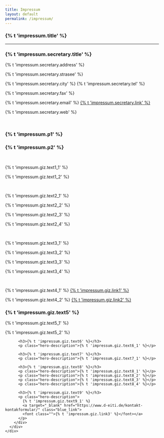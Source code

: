 ```yaml
---
title: Impressum
layout: default
permalink: /impressum/
---
```


<section accordion="explore-landing" accordion-desktop="false" class="container-outer landing-wrapper">
  <section class="container">
    <div class="container-outer landing-section_top">
      <div class="container-left-9 hero-left">
        <h1>{% t 'impressum.title' %}</h1>
        <hr/>
        <div>
          <h3>{% t 'impressum.secretary.title' %}</h3>
          <p class="hero-description">{% t 'impressum.secretary.address' %}</p>
          <p class="hero-description">{% t 'impressum.secretary.strasee' %}</p>
          <p class="hero-description">
            {% t 'impressum.secretary.city' %}
            {% t 'impressum.secretary.tel' %}
          </p>
          <p class="hero-description">{% t 'impressum.secretary.fax' %}</p>
          <p class="hero-description">
            {% t 'impressum.secretary.email' %}
            <a target="_blank" href="https://www.d-eiti.de/kontakt-kontakformular/" class="blue_link">
            <font class="">{% t 'impressum.secretary.link' %}</font></a>
          </p>
          <p class="hero-description">{% t 'impressum.secretary.web' %}</p>
          <br/>
          <h3>{% t 'impressum.p1' %}</h3>
          <h3>{% t 'impressum.p2' %}</h3>
          <br/>
          <p class="hero-description">{% t 'impressum.giz.text1_1' %}</p>
          <p class="hero-description">{% t 'impressum.giz.text1_2' %}</p>
          <br/>
          <p class="hero-description">{% t 'impressum.giz.text2_1' %}</p>
          <p class="hero-description">{% t 'impressum.giz.text2_2' %}</p>
          <p class="hero-description">{% t 'impressum.giz.text2_3' %}</p>
          <p class="hero-description">{% t 'impressum.giz.text2_4' %}</p>
          <br/>
          <p class="hero-description">{% t 'impressum.giz.text3_1' %}</p>
          <p class="hero-description">{% t 'impressum.giz.text3_2' %}</p>
          <p class="hero-description">{% t 'impressum.giz.text3_3' %}</p>
          <p class="hero-description">{% t 'impressum.giz.text3_4' %}</p>
          <br/>
          <p class="hero-description">
            {% t 'impressum.giz.text4_1' %}
            <a href="mailto:info@giz.de" class="blue_link">
            <font class="">{% t 'impressum.giz.link1' %}</font></a>
          </p>
          <p class="hero-description">
            {% t 'impressum.giz.text4_2' %}
            <a target="_blank" href="http://www.giz.de" class="blue_link">
            <font class="">{% t 'impressum.giz.link2' %}</font></a>
          </p>
          <h3>{% t 'impressum.giz.text5' %}</h3>
          <p class="hero-description">{% t 'impressum.giz.text5_1' %}</p>
          <p class="hero-description">{% t 'impressum.giz.text5_2' %}</p>

          <h3>{% t 'impressum.giz.text6' %}</h3>
          <p class="hero-description">{% t 'impressum.giz.text6_1' %}</p>

          <h3>{% t 'impressum.giz.text7' %}</h3>
          <p class="hero-description">{% t 'impressum.giz.text7_1' %}</p>

          <h3>{% t 'impressum.giz.text8' %}</h3>
          <p class="hero-description">{% t 'impressum.giz.text8_1' %}</p>
          <p class="hero-description">{% t 'impressum.giz.text8_2' %}</p>
          <p class="hero-description">{% t 'impressum.giz.text8_3' %}</p>
          <p class="hero-description">{% t 'impressum.giz.text8_4' %}</p>

          <h3>{% t 'impressum.giz.text9' %}</h3>
          <p class="hero-description">
            {% t 'impressum.giz.text9_1' %}
            <a target="_blank" href="https://www.d-eiti.de/kontakt-kontakformular/" class="blue_link">
            <font class="">{% t 'impressum.giz.link3' %}</font></a>
          </p>
        </div>
      </div>
    </div>
  </section>
</section>
<script type="text/javascript" src="{{ site.baseurl_root }}/js/lib/homepage.min.js" charset="utf-8"></script>
